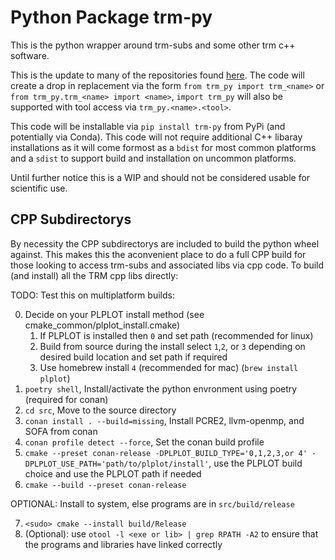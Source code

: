 # Python Package trm-py

This is the python wrapper around trm-subs and some other trm c++ software.

This is the update to many of the repositories found [here](https://github.com/trmrsh?tab=repositories&q=&type=&language=python&sort=). The code will create a drop in replacement via the form `from trm_py import trm_<name>` or `from trm_py.trm_<name> import <name>`, `import trm_py` will also be supported with tool access via `trm_py.<name>.<tool>`.

This code will be installable via `pip install trm-py` from PyPi (and potentially via Conda). This code will not require additional C++ libaray installations as it will come formost as a `bdist` for most common platforms and a `sdist` to support build and installation on uncommon platforms.

Until further notice this is a WIP and should not be considered usable for scientific use.

## CPP Subdirectorys

By necessity the CPP subdirectorys are included to build the python wheel against.
This makes this the aconvenient place to do a full CPP build for those looking to access trm-subs and associated libs via cpp code.
To build (and install) all the TRM cpp libs directly:

TODO: Test this on multiplatform builds:

0. Decide on your PLPLOT install method (see cmake_common/plplot_install.cmake)
    1. If PLPLOT is installed then `0` and set path (recommended for linux)
    2. Build from source during the install select `1`,`2`, or `3` depending on desired build location and set path if required
    3. Use homebrew install `4` (recommended for mac) (`brew install plplot`)
1. `poetry shell`, Install/activate the python envronment using poetry (required for conan)
2. `cd src`, Move to the source directory
3. `conan install . --build=missing`, Install PCRE2, llvm-openmp, and SOFA from conan
4. `conan profile detect --force`, Set the conan build profile
5. `cmake --preset conan-release -DPLPLOT_BUILD_TYPE='0,1,2,3,or 4' -DPLPLOT_USE_PATH='path/to/plplot/install'`, use the PLPLOT build choice and use the PLPLOT path if needed
6. `cmake --build --preset conan-release`

OPTIONAL: Install to system, else programs are in `src/build/release`

7. `<sudo> cmake --install build/Release`
8. (Optional): use `otool -l <exe or lib> | grep RPATH -A2` to ensure that the programs and libraries have linked correctly
